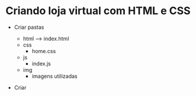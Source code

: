 # Criando loja virtual com HTML e CSS

- Criar pastas
    - html
        --> index.html
    - css
        - home.css
    - js
        - index.js
    - img
        - imagens utilizadas

- Criar 